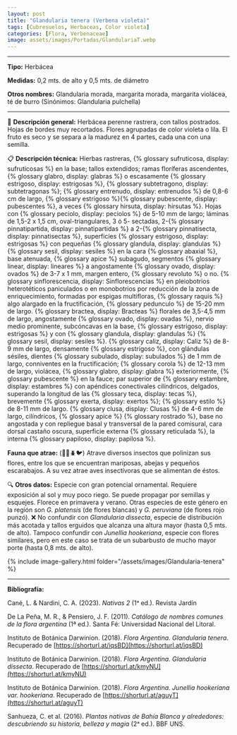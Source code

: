 ```yaml
---
layout: post
title: "Glandularia tenera (Verbena violeta)"
tags: [Cubresuelos, Herbaceas, Color violeta]
categories: [Flora, Verbenaceae]
image: assets/images/Portadas/GlandulariaT.webp
---
```


***

**Tipo:** Herbácea

**Medidas:** 0,2 mts. de alto y 0,5 mts. de diámetro

**Otros nombres:** Glandularia morada, margarita morada, margarita violácea, té de burro (Sinónimos: Glandularia pulchella)

***

🌱 **Descripción general:** Herbácea perenne rastrera, con tallos postrados. Hojas de bordes muy recortados. Flores agrupadas de color violeta o lila. El fruto es seco y se separa a la madurez en 4 partes, cada una con una semilla.

📋 **Descripción técnica:** Hierbas rastreras, {% glossary sufruticosa, display: sufruticosas %} en la base; tallos extendidos; ramas floríferas ascendentes, {% glossary glabro, display: glabras %} o escasamente {% glossary estrigoso, display: estrigosas %}, {% glossary subtetragono, display: subtetragonas %}; {% glossary entrenudo, display: entrenudos %} de 0,8-6 cm de largo, {% glossary estrigoso %}{% glossary pubescente, display: pubescentes %}, a veces {% glossary hirsuta, display: hirsutas %}. Hojas con {% glossary peciolo, display: peciolos %} de 5-10 mm de largo; láminas de 1,5-2 x 1,5 cm, oval-triangulares, 3 ó 5- sectadas, 2-{% glossary pinnatipartida, display: pinnatipartidas %} a 2-{% glossary pinnatisecta, display: pinnatisectas %}, superficies {% glossary estrigoso, display: estrigosas %} con pequeñas {% glossary glandula, display: glandulas %} {% glossary sesil, display: sesiles %} en la cara {% glossary abaxial %}, base atenuada, {% glossary apice %} subagudo, segmentos {% glossary linear, display: lineares %} a angostamente {% glossary ovado, display: ovados %} de 3-7 x 1 mm, margen entero, {% glossary revoluto %} o no. {% glossary sinflorescencia, display: Sinflorescencias %} en pleiobotrios heterotéticos paniculados o en monobotrios por reducción de la zona de enriquecimiento, formadas por espigas multifloras, {% glossary raquis %} algo alargado en la fructificación, {% glossary pedunculo %} de 15-20 mm de largo. {% glossary bractea, display: Bracteas %} florales de 3,5-4,5 mm de largo, angostamente {% glossary ovado, display: ovadas %}, nervio medio prominente, subcóncavas en la base, {% glossary estrigoso, display: estrigosas %} y con {% glossary glandula, display: glandulas %} {% glossary sesil, display: sesiles %}. {% glossary caliz, display: Caliz %} de 8-9 mm de largo, densamente {% glossary estrigoso %}, con glándulas sésiles, dientes {% glossary subulado, display: subulados %} de 1 mm de largo, conniventes en la fructificación; {% glossary corola %} de 12-13 mm de largo, violácea, {% glossary glabro, display: glabra %} exteriormente, {% glossary pubescente %} en la fauce; par superior de {% glossary estambre, display: estambres %} con apéndices conectivales cilíndricos, delgados, superando la longitud de las {% glossary teca, display: tecas %}, brevemente {% glossary exerta, display: exertos %}; {% glossary estilo %} de 8-11 mm de largo. {% glossary clusa, display: Clusas %} de 4-6 mm de largo, cilíndricos, {% glossary apice %} {% glossary rostrado %}, base no angostada y con repliegue basal y transversal de la pared comisural, cara dorsal castaño oscura, superficie externa {% glossary reticulada %}, la interna {% glossary papiloso, display: papilosa %}.

**Fauna que atrae:** (🦋🐝🪲🐦) Atrave diversos insectos que polinizan sus flores, entre los que se encuentran mariposas, abejas y pequeños escarabajos. A su vez atrae aves insectívoras que se alimentan de éstos.

🔍 **Otros datos:** Especie con gran potencial ornamental. Requiere exposición al sol y muy poco riego. Se puede propagar por semillas y esquejes. Florece en primavera y verano. Otras especies de este género en la región son *G. platensis* (de flores blancas) y *G. peruviana* (de flores rojo punzó).
❌ No confundir con *Glandularia dissecta*, especie de distribución más acotada y tallos erguidos que alcanza una altura mayor (hasta 0,5 mts. de alto). Tampoco confundir con *Junellia hookeriana*, especie con flores similares, pero en este caso se trata de un subarbusto de mucho mayor porte (hasta 0,8 mts. de alto).

 {% include image-gallery.html folder="/assets/images/Glandularia-tenera" %}

***

**Bibliografía:**

Cané, L. & Nardini, C. A. (2023). *Nativas 2* (1ᵃ ed.). Revista Jardín

De La Peña, M. R., & Pensiero, J. F. (2011). *Catálogo de nombres comunes de la flora argentina* (1ª ed.). Santa Fé: Universidad Nacional del Litoral.

Instituto de Botánica Darwinion. (2018). *Flora Argentina. Glandularia tenera*. Recuperado de 
[https://shorturl.at/iqsBD](https://shorturl.at/iqsBD)

Instituto de Botánica Darwinion. (2018). *Flora Argentina. Glandularia dissecta*. Recuperado de 
[https://shorturl.at/kmyNU](https://shorturl.at/kmyNU)

Instituto de Botánica Darwinion. (2018). *Flora Argentina. Junellia hookeriana var. hookeriana*. Recuperado de 
[https://shorturl.at/aguyT](https://shorturl.at/aguyT)

Sanhueza, C. et al. (2016). *Plantas nativas de Bahía Blanca y alrededores: descubriendo su historia, belleza y magia* (2ᵃ ed.). BBF UNS.